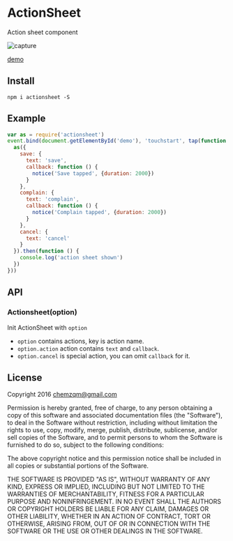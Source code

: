 # ActionSheet

Action sheet component

![capture](https://chemzqm.me/images/04-10/actionsheet.jpeg)

[demo](https://chemzqm.github.io/actionsheet)

## Install

    npm i actionsheet -S

## Example

``` js
var as = require('actionsheet')
event.bind(document.getElementById('demo'), 'touchstart', tap(function () {
  as({
    save: {
      text: 'save',
      callback: function () {
        notice('Save tapped', {duration: 2000})
      }
    },
    complain: {
      text: 'complain',
      callback: function () {
        notice('Complain tapped', {duration: 2000})
      }
    },
    cancel: {
      text: 'cancel'
    }
  }).then(function () {
    console.log('action sheet shown')
  })
}))
```

## API

### Actionsheet(option)

Init ActionSheet with `option`
* `option` contains actions, key is action name.
* `option.action` action contains `text` and `callback`.
* `option.cancel` is special action, you can omit `callback` for it.

## License

  Copyright 2016 chemzqm@gmail.com

  Permission is hereby granted, free of charge, to any person obtaining
  a copy of this software and associated documentation files (the "Software"),
  to deal in the Software without restriction, including without limitation
  the rights to use, copy, modify, merge, publish, distribute, sublicense,
  and/or sell copies of the Software, and to permit persons to whom the
  Software is furnished to do so, subject to the following conditions:

  The above copyright notice and this permission notice shall be included
  in all copies or substantial portions of the Software.

  THE SOFTWARE IS PROVIDED "AS IS", WITHOUT WARRANTY OF ANY KIND,
  EXPRESS OR IMPLIED, INCLUDING BUT NOT LIMITED TO THE WARRANTIES
  OF MERCHANTABILITY, FITNESS FOR A PARTICULAR PURPOSE AND NONINFRINGEMENT.
  IN NO EVENT SHALL THE AUTHORS OR COPYRIGHT HOLDERS BE LIABLE FOR ANY CLAIM,
  DAMAGES OR OTHER LIABILITY, WHETHER IN AN ACTION OF CONTRACT,
  TORT OR OTHERWISE, ARISING FROM, OUT OF OR IN CONNECTION WITH THE SOFTWARE
  OR THE USE OR OTHER DEALINGS IN THE SOFTWARE.
